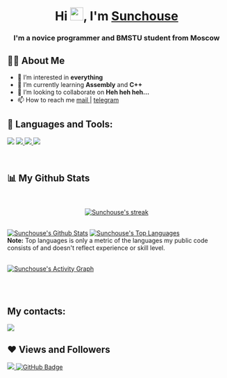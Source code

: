 <h1 align="center">Hi <img src="https://raw.githubusercontent.com/MartinHeinz/MartinHeinz/master/wave.gif" width="30px">, I'm <a href="https://github.com/Sunchouse" target="_blank">Sunchouse</a> </h1>
<h3 align="center">I'm a novice programmer and BMSTU student from Moscow</h3>


## 🙋‍♂️ About Me

- 👀 I’m interested in <strong>everything</strong>
- 🌱 I’m currently learning <strong>Assembly</strong> and <strong>C++</strong>
- 💞️ I’m looking to collaborate on <strong>Heh heh heh...</strong>
- 📫 How to reach me <a href = "mailto:twoydrug31@gmail.com"> mail </a>  | <a href="http://t.me/Just_big_boy" rel="nofollow">telegram</a>


## 🚀 Languages and Tools:

<p align="left"> 
    <a href="https://en.wikipedia.org/wiki/C_(programming_language)" target="_blank"><img src="https://img.icons8.com/ios-filled/50/000000/c.png"/></a> 
    <a href="https://en.wikipedia.org/wiki/C%2B%2B" target="_blank"><img src="https://img.icons8.com/ios-filled/50/000000/c-plus-plus-logo.png"/> </a> 
    <a href="https://www.python.org" target="_blank"> <img src="https://img.icons8.com/color/48/000000/python.png"/> </a>
    <a href="https://git-scm.com/" target="_blank"> <img src="https://img.icons8.com/color/48/000000/git.png"/> </a> 
</p>
<br/>

## 📊 My Github Stats

 <br/>
<p align="center">
    <a href="https://github.com/sunchouse/github-readme-streak-stats">
        <img title="🔥 Get streak stats for your profile at git.io/streak-stats" alt="Sunchouse's streak" src="https://github-readme-streak-stats.herokuapp.com/?user=sunchouse&theme=black-ice&hide_border=true&stroke=0000&background=060A0CD0"/>
    </a>
</p>

<br/>
    <a href="https://github.com/sunchouse/github-readme-stats"><img alt="Sunchouse's Github Stats" src="https://github-readme-stats.vercel.app/api?username=sunchouse&show_icons=true&count_private=true&theme=react&hide_border=true&bg_color=0D1117" /></a>
  <a href="https://github.com/makezh/github-readme-stats"><img alt="Sunchouse's Top Languages" src="https://github-readme-stats.vercel.app/api/top-langs/?username=Sunchouse&langs_count=8&count_private=true&layout=compact&theme=react&hide_border=true&bg_color=0D1117" /></a>
  <br/>
  <b>Note:</b> Top languages is only a metric of the languages my public code consists of and doesn't reflect experience or skill level.


<br/>
<br/>

<a href="https://github.com/sunchouse/github-readme-activity-graph"><img alt="Sunchouse's Activity Graph" src="https://activity-graph.herokuapp.com/graph?username=sunchouse&bg_color=0D1117&color=5BCDEC&line=5BCDEC&point=FFFFFF&hide_border=true" /></a>

<br/>
<br/>

## My contacts:
<p align="left">

<a href = "https://vk.com/---"><img src="https://img.icons8.com/glyph-neue/50/000000/vk-circled.png"/></a>
  
</p>

## ❤ Views and Followers
<a href="https://github.com/sunchouse/github-profile-views-counter">
    <img src="https://komarev.com/ghpvc/?username=sunchouse">
</a>
<a href="https://github.com/makezh?tab=followers"><img src="https://img.shields.io/github/followers/sunchouse?label=Followers&style=social" alt="GitHub Badge"></a>

<!---
Sunchouse/Sunchouse is a ✨ special ✨ repository because its `README.md` (this file) appears on your GitHub profile.
You can click the Preview link to take a look at your changes.
--->
